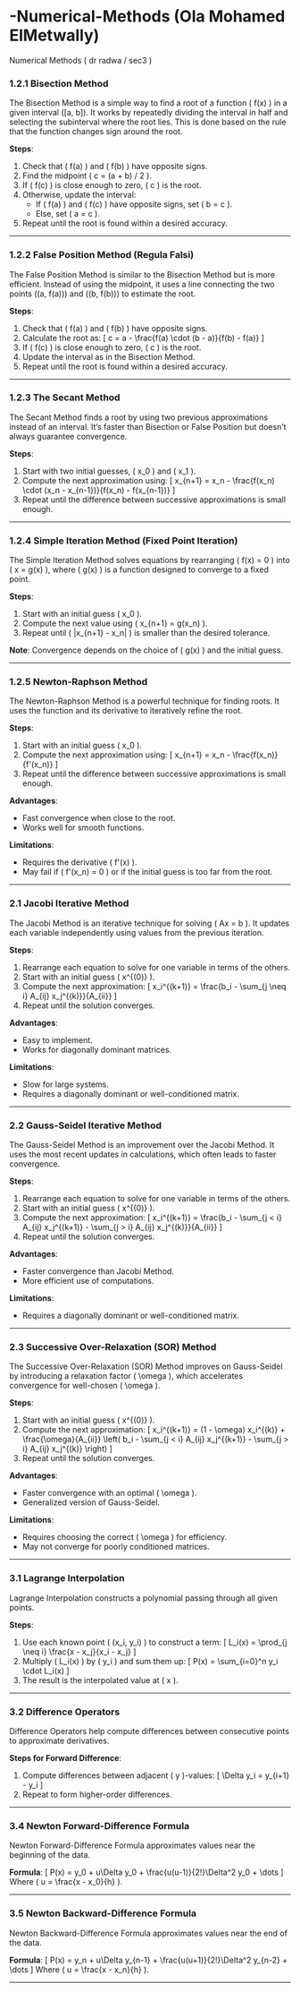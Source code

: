 # -Numerical-Methods  (Ola Mohamed ElMetwally)
 Numerical Methods ( dr radwa / sec3 )

### **1.2.1 Bisection Method**
The Bisection Method is a simple way to find a root of a function \( f(x) \) in a given interval \([a, b]\). It works by repeatedly dividing the interval in half and selecting the subinterval where the root lies. This is done based on the rule that the function changes sign around the root.

**Steps**:
1. Check that \( f(a) \) and \( f(b) \) have opposite signs.
2. Find the midpoint \( c = (a + b) / 2 \).
3. If \( f(c) \) is close enough to zero, \( c \) is the root.
4. Otherwise, update the interval:
   - If \( f(a) \) and \( f(c) \) have opposite signs, set \( b = c \).
   - Else, set \( a = c \).
5. Repeat until the root is found within a desired accuracy.

---

### **1.2.2 False Position Method (Regula Falsi)**  
The False Position Method is similar to the Bisection Method but is more efficient. Instead of using the midpoint, it uses a line connecting the two points \((a, f(a))\) and \((b, f(b))\) to estimate the root.

**Steps**:
1. Check that \( f(a) \) and \( f(b) \) have opposite signs.
2. Calculate the root as:
   \[
   c = a - \frac{f(a) \cdot (b - a)}{f(b) - f(a)}
   \]
3. If \( f(c) \) is close enough to zero, \( c \) is the root.
4. Update the interval as in the Bisection Method.
5. Repeat until the root is found within a desired accuracy.

---

### **1.2.3 The Secant Method**  
The Secant Method finds a root by using two previous approximations instead of an interval. It’s faster than Bisection or False Position but doesn’t always guarantee convergence.

**Steps**:
1. Start with two initial guesses, \( x_0 \) and \( x_1 \).
2. Compute the next approximation using:
   \[
   x_{n+1} = x_n - \frac{f(x_n) \cdot (x_n - x_{n-1})}{f(x_n) - f(x_{n-1})}
   \]
3. Repeat until the difference between successive approximations is small enough.

---

### **1.2.4 Simple Iteration Method (Fixed Point Iteration)**  
The Simple Iteration Method solves equations by rearranging \( f(x) = 0 \) into \( x = g(x) \), where \( g(x) \) is a function designed to converge to a fixed point.

**Steps**:
1. Start with an initial guess \( x_0 \).
2. Compute the next value using \( x_{n+1} = g(x_n) \).
3. Repeat until \( |x_{n+1} - x_n| \) is smaller than the desired tolerance.

**Note**: Convergence depends on the choice of \( g(x) \) and the initial guess.

---

### **1.2.5 Newton-Raphson Method**  
The Newton-Raphson Method is a powerful technique for finding roots. It uses the function and its derivative to iteratively refine the root.

**Steps**:
1. Start with an initial guess \( x_0 \).
2. Compute the next approximation using:
   \[
   x_{n+1} = x_n - \frac{f(x_n)}{f'(x_n)}
   \]
3. Repeat until the difference between successive approximations is small enough.

**Advantages**:
- Fast convergence when close to the root.
- Works well for smooth functions.

**Limitations**:
- Requires the derivative \( f'(x) \).
- May fail if \( f'(x_n) = 0 \) or if the initial guess is too far from the root.
---

### **2.1 Jacobi Iterative Method**

The Jacobi Method is an iterative technique for solving \( Ax = b \). It updates each variable independently using values from the previous iteration.

**Steps**:
1. Rearrange each equation to solve for one variable in terms of the others.
2. Start with an initial guess \( x^{(0)} \).
3. Compute the next approximation:
   \[
   x_i^{(k+1)} = \frac{b_i - \sum_{j \neq i} A_{ij} x_j^{(k)}}{A_{ii}}
   \]
4. Repeat until the solution converges.

**Advantages**:
- Easy to implement.
- Works for diagonally dominant matrices.

**Limitations**:
- Slow for large systems.
- Requires a diagonally dominant or well-conditioned matrix.

---

### **2.2 Gauss-Seidel Iterative Method**
The Gauss-Seidel Method is an improvement over the Jacobi Method. It uses the most recent updates in calculations, which often leads to faster convergence.

**Steps**:
1. Rearrange each equation to solve for one variable in terms of the others.
2. Start with an initial guess \( x^{(0)} \).
3. Compute the next approximation:
   \[
   x_i^{(k+1)} = \frac{b_i - \sum_{j < i} A_{ij} x_j^{(k+1)} - \sum_{j > i} A_{ij} x_j^{(k)}}{A_{ii}}
   \]
4. Repeat until the solution converges.

**Advantages**:
- Faster convergence than Jacobi Method.
- More efficient use of computations.

**Limitations**:
- Requires a diagonally dominant or well-conditioned matrix.

---

### **2.3 Successive Over-Relaxation (SOR) Method**
The Successive Over-Relaxation (SOR) Method improves on Gauss-Seidel by introducing a relaxation factor \( \omega \), which accelerates convergence for well-chosen \( \omega \).

**Steps**:
1. Start with an initial guess \( x^{(0)} \).
2. Compute the next approximation:
   \[
   x_i^{(k+1)} = (1 - \omega) x_i^{(k)} + \frac{\omega}{A_{ii}} \left( b_i - \sum_{j < i} A_{ij} x_j^{(k+1)} - \sum_{j > i} A_{ij} x_j^{(k)} \right)
   \]
3. Repeat until the solution converges.

**Advantages**:
- Faster convergence with an optimal \( \omega \).
- Generalized version of Gauss-Seidel.

**Limitations**:
- Requires choosing the correct \( \omega \) for efficiency.
- May not converge for poorly conditioned matrices.

---

### **3.1 Lagrange Interpolation**
Lagrange Interpolation constructs a polynomial passing through all given points.

**Steps**:
1. Use each known point \( (x_i, y_i) \) to construct a term:
   \[
   L_i(x) = \prod_{j \neq i} \frac{x - x_j}{x_i - x_j}
   \]
2. Multiply \( L_i(x) \) by \( y_i \) and sum them up:
   \[
   P(x) = \sum_{i=0}^n y_i \cdot L_i(x)
   \]
3. The result is the interpolated value at \( x \).

---

### **3.2 Difference Operators**

Difference Operators help compute differences between consecutive points to approximate derivatives.

**Steps for Forward Difference**:
1. Compute differences between adjacent \( y \)-values:
   \[
   \Delta y_i = y_{i+1} - y_i
   \]
2. Repeat to form higher-order differences.

---

### **3.4 Newton Forward-Difference Formula**
Newton Forward-Difference Formula approximates values near the beginning of the data.

**Formula**:
\[
P(x) = y_0 + u\Delta y_0 + \frac{u(u-1)}{2!}\Delta^2 y_0 + \dots
\]
Where \( u = \frac{x - x_0}{h} \).

---

### **3.5 Newton Backward-Difference Formula**

Newton Backward-Difference Formula approximates values near the end of the data.

**Formula**:
\[
P(x) = y_n + u\Delta y_{n-1} + \frac{u(u+1)}{2!}\Delta^2 y_{n-2} + \dots
\]
Where \( u = \frac{x - x_n}{h} \).

---
